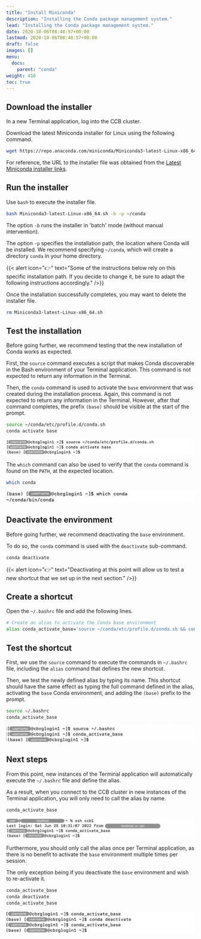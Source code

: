 ```yaml
---
title: "Install Miniconda"
description: "Installing the Conda package management system."
lead: "Installing the Conda package management system."
date: 2020-10-06T08:48:57+00:00
lastmod: 2020-10-06T08:48:57+00:00
draft: false
images: []
menu:
  docs:
    parent: "conda"
weight: 410
toc: true
---
```


## Download the installer

In a new Terminal application, log into the CCB cluster.

Download the latest Miniconda installer for Linux using the following command.

```bash
wget https://repo.anaconda.com/miniconda/Miniconda3-latest-Linux-x86_64.sh
```

For reference, the URL to the installer file was obtained from the
[Latest Miniconda installer links][miniconda-installers-latest].

## Run the installer

Use `bash` to execute the installer file.

```bash
bash Miniconda3-latest-Linux-x86_64.sh -b -p ~/conda
```

The option `-b` runs the installer in 'batch' mode (without manual intervention).

The option `-p` specifies the installation path, the location where Conda will
be installed.
We recommend specifying `~/conda`, which will create a directory `conda` in your
home directory.

{{< alert icon="👉" text="Some of the instructions below rely on this specific installation path. If you decide to change it, be sure to adapt the following instructions accordingly." />}}

Once the installation successfully completes, you may want to delete the installer
file.

```bash
rm Miniconda3-latest-Linux-x86_64.sh
```

## Test the installation

Before going further, we recommend testing that the new installation of Conda works
as expected.

First, the `source` command executes a script that makes Conda discoverable in the
Bash environment of your Terminal application.
This command is not expected to return any information in the Terminal.

Then, the `conda` command is used to activate the `base` environment that was
created during the installation process.
Again, this command is not expected to return any information in the Terminal.
However, after that command completes, the prefix `(base)` should be visible
at the start of the prompt.

```bash
source ~/conda/etc/profile.d/conda.sh
conda activate base
```

![Interactively testing a Conda installation.](test-interactively.png)

The `which` command can also be used to verify that the `conda` command
is found on the `PATH`, at the expected location.

```bash
which conda
```

![Querying the location of the 'conda' executable.](conda-which.png)

## Deactivate the environment

Before going further, we recommend deactivating the `base` environment.

To do so, the `conda` command is used with the `deactivate` sub-command.

```bash
conda deactivate
```

{{< alert icon="👉" text="Deactivating at this point will allow us to test a new shortcut that we set up in the next section." />}}

## Create a shortcut

Open the `~/.bashrc` file and add the following lines.

```bash
# Create an alias to activate the Conda base environment
alias conda_activate_base='source ~/conda/etc/profile.d/conda.sh && conda activate base'
```

## Test the shortcut

First, we use the `source` command to execute the commands in `~/.bashrc` file,
including the `alias` command that defines the new shortcut.

Then, we test the newly defined alias by typing its name.
This shortcut should have the same effect as typing the full command defined in the alias,
activating the `base` Conda environment, and adding the `(base)` prefix to the prompt.

```bash
source ~/.bashrc
conda_activate_base
```

![Testing the alias.](test-alias.png)

## Next steps

From this point, new instances of the Terminal application will automatically execute the
`~/.bashrc` file and define the alias.

As a result, when you connect to the CCB cluster in new instances of the Terminal application,
you will only need to call the alias by name.

```bash
conda_activate_base
```

![Immediately use the alias after connecting over SSH.](ssh-and-alias.png)

Furthermore, you should only call the alias once per Terminal application, as there is no
benefit to activate the `base` environment multiple times per session.

The only exception being if you deactivate the `base` environment and wish to re-activate it.

```bash
conda_activate_base
conda deactivate
conda_activate_base
```

![Sequentially activating and deactivating the Conda 'base' environment.](activate-deactivate.png)

<!-- Link definitions -->

[miniconda-installers-latest]: https://docs.conda.io/en/latest/miniconda.html#latest-miniconda-installer-links
